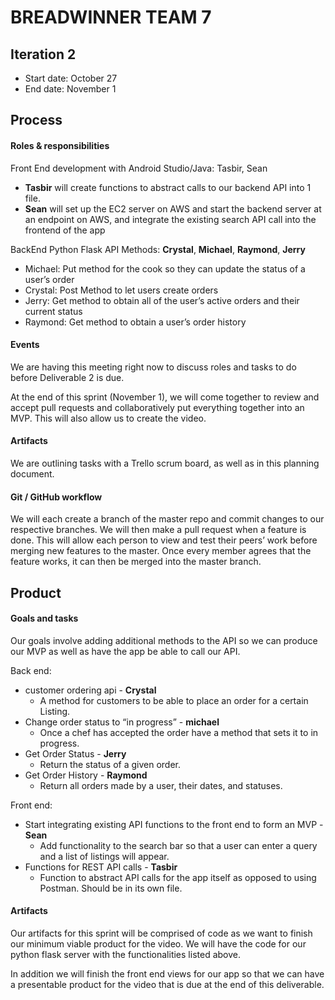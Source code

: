 # BREADWINNER TEAM 7

## Iteration 2

 * Start date: October 27
 * End date: November 1

## Process

#### Roles & responsibilities

Front End development with Android Studio/Java: Tasbir, Sean

- **Tasbir** will create functions to abstract calls to our backend API into 1 file.
- **Sean** will set up the EC2 server on AWS and start the backend server at an endpoint on AWS, and integrate the existing search API call into the frontend of the app

BackEnd Python Flask API Methods: **Crystal**, **Michael**, **Raymond**, **Jerry**

- Michael:  Put method for the cook so they can update the status of a user’s order
- Crystal: Post Method to let users create orders
- Jerry: Get method to obtain all of the user’s active orders and their current status
- Raymond: Get method to obtain a user’s order history

#### Events
We are having this meeting right now to discuss roles and tasks to do before Deliverable 2 is due. 

At the end of this sprint (November 1), we will come together to review and accept pull requests and collaboratively put everything together into an MVP. This will also allow us to create the video.

#### Artifacts

We are outlining tasks with a Trello scrum board, as well as in this planning document.

#### Git / GitHub workflow

We will each create a branch of the master repo and commit changes to our respective branches. We will then make a pull request when a feature is done. This will allow each person to view and test their peers’ work before merging new features to the master. Once every member agrees that the feature works, it can then be merged into the master branch.

## Product

#### Goals and tasks

Our goals involve adding additional methods to the API so we can produce our MVP as well as have the app be able to call our API.

Back end:

- customer ordering api - **Crystal**
  - A method for customers to be able to place an order for a certain Listing.
- Change order status to “in progress” - **michael**
  - Once a chef has accepted the order have a method that sets it to in progress.
- Get Order Status - **Jerry**
  - Return the status of a given order.
- Get Order History - **Raymond**
  - Return all orders made by a user, their dates, and statuses.

Front end:

- Start integrating existing API functions to the front end to form an MVP -**Sean**
  - Add functionality to the search bar so that a user can enter a query and a list of listings will appear.
- Functions for REST API calls - **Tasbir**
  - Function to abstract API calls for the app itself as opposed to using Postman. Should be in its own file.


#### Artifacts


Our artifacts for this sprint will be comprised of code as we want to finish our minimum viable product for the video. We will have the code for our python flask server with the functionalities listed above.

In addition we will finish the front end views for our app so that we can have a presentable product for the video that is due at the end of this deliverable.